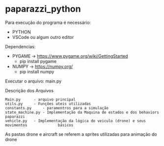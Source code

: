 # paparazzi_python

Para execução do programa é necessário:

- PYTHON
- VSCode ou algum outro editor

Dependencias: 

- PYGAME -> https://www.pygame.org/wiki/GettingStarted
	- pip install pygame
- NUMPY -> https://numpy.org/
	- pip install numpy

Executar o arquivo: main.py

Descrição dos Arquivos
 
	Main.py 	 - arquivo principal
	utils.py 	 - Funções uteis utilizadas
	constants.py 	 - paramentros para a simulação
	state_machine.py - Implementação da Maquina de estados e dos behaviors paparazzi
	vehicle.py	 - Implementação da lógica do veiculo (drone) e seus movimentos 			 básicos

As pastas drone e aircraft se referem a sprites utilizadas para animação do drone
